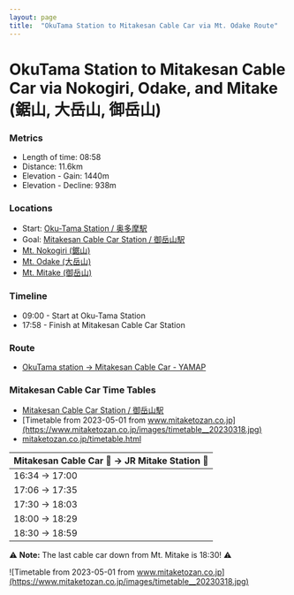```yaml
---
layout: page
title:  "OkuTama Station to Mitakesan Cable Car via Mt. Odake Route"
---
```


# OkuTama Station to Mitakesan Cable Car via Nokogiri, Odake, and Mitake (鋸山, 大岳山, 御岳山)

### Metrics
* Length of time: 08:58
* Distance: 11.6km
* Elevation - Gain: 1440m
* Elevation - Decline: 938m

### Locations
* Start: [Oku-Tama Station / 奥多摩駅](https://goo.gl/maps/vTKxxa1TxdbqkVJz9)
* Goal: [Mitakesan Cable Car Station / 御岳山駅](https://goo.gl/maps/W7baocnkbqSZ1iDZ7)
* [Mt. Nokogiri (鋸山)](https://goo.gl/maps/iKCSZobAK1cV1GUZ8)
* [Mt. Odake (大岳山)](https://goo.gl/maps/2UeiRkAJdaiW63f26)
* [Mt. Mitake (御岳山)](https://goo.gl/maps/dpASYpiTsH7KomtB8)

### Timeline
* 09:00 - Start at Oku-Tama Station
* 17:58 - Finish at Mitakesan Cable Car Station

### Route
* [OkuTama station -> Mitakesan Cable Car - YAMAP](https://yamap.com/plans/code/AZYgi_IhPKWedLy9cQwZpD9TeOf2hngnn-Y-k-ZckKQ88yiFDNFw5OKyJpsJ8cXl0Gg)

### Mitakesan Cable Car Time Tables
* [Mitakesan Cable Car Station / 御岳山駅](https://goo.gl/maps/W7baocnkbqSZ1iDZ7)
* [Timetable from 2023-05-01 from www.mitaketozan.co.jp](https://www.mitaketozan.co.jp/images/timetable__20230318.jpg)
* [mitaketozan.co.jp/timetable.html](https://www.mitaketozan.co.jp/timetable.html)

| Mitakesan Cable Car 🚠 -> JR Mitake Station 🚉 |
| -------------------------------------------- |
| 16:34 -> 17:00                               |
| 17:06 -> 17:35                               |
| 17:30 -> 18:03                               |
| 18:00 -> 18:29                               |
| 18:30 -> 18:59                               |

⚠️ **Note:** The last cable car down from Mt. Mitake is 18:30! ⚠️

![Timetable from 2023-05-01 from www.mitaketozan.co.jp](https://www.mitaketozan.co.jp/images/timetable__20230318.jpg)

